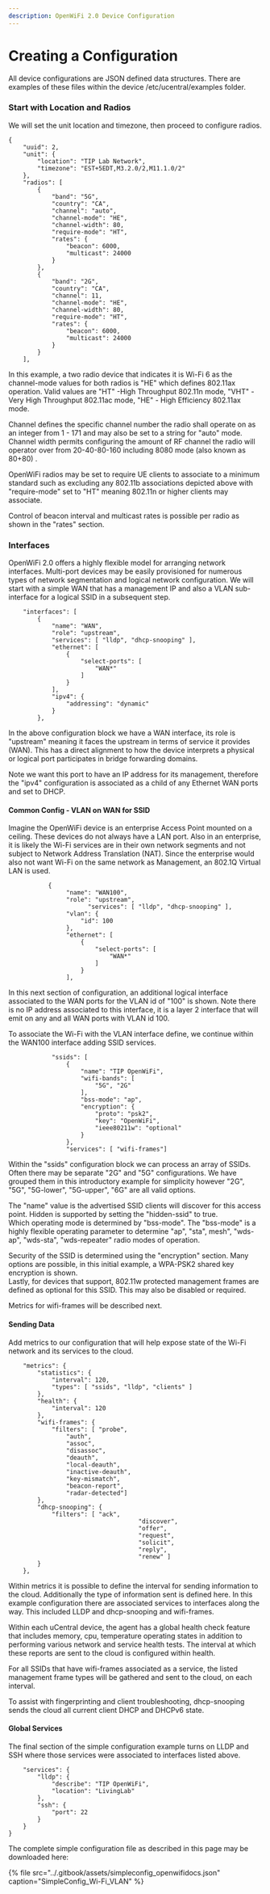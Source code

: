 ```yaml
---
description: OpenWiFi 2.0 Device Configuration
---
```


# Creating a Configuration

All device configurations are JSON defined data structures. There are examples of these files within the device /etc/ucentral/examples folder.  

### Start with Location and Radios

We will set the unit location and timezone, then proceed to configure radios.

```text
{
	"uuid": 2,
	"unit": {
		"location": "TIP Lab Network",
		"timezone": "EST+5EDT,M3.2.0/2,M11.1.0/2"
	},
	"radios": [
		{
			"band": "5G",
			"country": "CA",
			"channel": "auto",
			"channel-mode": "HE",
			"channel-width": 80,
			"require-mode": "HT",
			"rates": {
				"beacon": 6000,
				"multicast": 24000
			}
		},
		{
			"band": "2G",
			"country": "CA",
			"channel": 11,
			"channel-mode": "HE",
			"channel-width": 80,
			"require-mode": "HT",
			"rates": {
				"beacon": 6000,
				"multicast": 24000
			}
		}
	],
```

In this example, a two radio device that indicates it is Wi-Fi 6 as the channel-mode values for both radios is "HE" which defines 802.11ax operation. Valid values are "HT" -High Throughput 802.11n mode, "VHT" - Very High Throughput 802.11ac mode, "HE" - High Efficiency 802.11ax mode.

Channel defines the specific channel number the radio shall operate on as an integer from 1 - 171 and may also be set to a string for "auto" mode. Channel width permits configuring the amount of RF channel the radio will operator over from 20-40-80-160 including 8080 mode \(also known as 80+80\) .

OpenWiFi radios may be set to require UE clients to associate to a minimum standard such as excluding any 802.11b associations depicted above with "require-mode" set to "HT" meaning 802.11n or higher clients may associate. 

Control of beacon interval and multicast rates is possible per radio as shown in the "rates" section. 

### Interfaces

OpenWiFi 2.0 offers a highly flexible model for arranging network interfaces. Multi-port devices may be easily provisioned for numerous types of network segmentation and logical network configuration. We will start with a simple WAN that has a management IP and also a VLAN sub-interface for a logical SSID in a subsequent step. 

```text
	"interfaces": [
		{
			"name": "WAN",
			"role": "upstream",
			"services": [ "lldp", "dhcp-snooping" ],
			"ethernet": [
				{
					"select-ports": [
						"WAN*"
					]
				}
			],
			"ipv4": {
				"addressing": "dynamic"
			}
        },
```

In the above configuration block we have a WAN interface, its role is "upstream" meaning it faces the upstream in terms of service it provides \(WAN\). This has a direct alignment to how the device interprets a physical or logical port participates in bridge forwarding domains. 

Note we want this port to have an IP address for its management, therefore the "ipv4" configuration is associated as a child of any Ethernet WAN ports and set to DHCP. 

#### Common Config - VLAN on WAN for SSID

Imagine the OpenWiFi device is an enterprise Access Point mounted on a ceiling. These devices do not always have a LAN port. Also in an enterprise, it is likely the Wi-Fi services are in their own network segments and not subject to Network Address Translation \(NAT\). Since the enterprise would also not want Wi-Fi on the same network as Management, an 802.1Q Virtual LAN is used.

```text
           {
                "name": "WAN100",
                "role": "upstream",
			          "services": [ "lldp", "dhcp-snooping" ],                
                "vlan": {
                    "id": 100
                },
                "ethernet": [
                    {
                        "select-ports": [
                            "WAN*"
                        ]
                    }
                ],   
```

In this next section of configuration, an additional logical interface associated to the WAN ports for the VLAN id of "100" is shown. Note there is no IP address associated to this interface, it is a layer 2 interface that will emit on any and all WAN ports with VLAN id 100.

To associate the Wi-Fi with the VLAN interface define, we continue within the WAN100 interface adding SSID services.

```text
			"ssids": [
				{
					"name": "TIP OpenWiFi",
					"wifi-bands": [
						"5G", "2G"
					],
					"bss-mode": "ap",
					"encryption": {
						"proto": "psk2",
						"key": "OpenWiFi",
						"ieee80211w": "optional"
					}
				},
				"services": [ "wifi-frames"]
```

 Within the "ssids" configuration block we can process an array of SSIDs. Often there may be separate "2G" and "5G" configurations. We have grouped them in this introductory example for simplicity however "2G", "5G", "5G-lower", "5G-upper", "6G" are all valid options. 

The "name" value is the advertised SSID clients will discover for this access point. Hidden is supported by setting the "hidden-ssid" to true.   
Which operating mode is determined by "bss-mode".  The "bss-mode" is a highly flexible operating parameter to determine "ap", "sta", mesh", "wds-ap", "wds-sta", "wds-repeater" radio modes of operation.

Security of the SSID is determined using the "encryption" section. Many options are possible, in this initial example, a WPA-PSK2 shared key encryption is shown.   
Lastly, for devices that support, 802.11w protected management frames are defined as optional for this SSID.  This may also be disabled or required. 

Metrics for wifi-frames will be described next.

#### Sending Data

Add metrics to our configuration that will help expose state of the Wi-Fi network and its services to the cloud. 

```text
	"metrics": {
		"statistics": {
			"interval": 120,
			"types": [ "ssids", "lldp", "clients" ]
		},
		"health": {
			"interval": 120
		},
		"wifi-frames": {
			"filters": [ "probe",
				"auth",
				"assoc",
				"disassoc",
				"deauth",
				"local-deauth",
				"inactive-deauth",
				"key-mismatch",
				"beacon-report",
				"radar-detected"]
		},
		"dhcp-snooping": {
			"filters": [ "ack", 
									"discover", 
									"offer", 
									"request", 
									"solicit", 
									"reply", 
									"renew" ]
		}        
	},
```

Within metrics it is possible to define the interval for sending information to the cloud. Additionally the type of information sent is defined here. In this example configuration there are associated services to interfaces along the way. This included LLDP and dhcp-snooping and wifi-frames. 

Within each uCentral device, the agent has a global health check feature that includes memory, cpu, temperature operating states in addition to performing various network and service health tests. The interval at which these reports are sent to the cloud is configured within health. 

For all SSIDs that have wifi-frames associated as a service, the listed management frame types will be gathered and sent to the cloud, on each interval. 

To assist with fingerprinting and client troubleshooting, dhcp-snooping sends the cloud all current client DHCP and DHCPv6 state. 

#### Global Services

The final section of the simple configuration example turns on LLDP and SSH where those services were associated to interfaces listed above. 

```text
	"services": {     
		"lldp": {
			"describe": "TIP OpenWiFi",
			"location": "LivingLab"
		},
		"ssh": {
			"port": 22
		}
	}
}
```

The complete simple configuration file as described in this page may be downloaded here:  


{% file src="../.gitbook/assets/simpleconfig\_openwifidocs.json" caption="SimpleConfig\_Wi-Fi\_VLAN" %}



